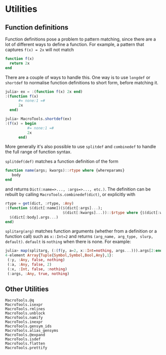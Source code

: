 # Utilities

## Function definitions

Function definitions pose a problem to pattern matching, since there are a lot
of different ways to define a function. For example, a pattern that captures
`f(x) = 2x` will not match

```julia
function f(x)
  return 2x
end
```

There are a couple of ways to handle this. One way is to use `longdef` or `shortdef`
to normalise function definitions to short form, before matching it.

```julia
julia> ex = :(function f(x) 2x end)
:(function f(x)
      #= none:1 =#
      2x
  end)

julia> MacroTools.shortdef(ex)
:(f(x) = begin
          #= none:1 =#
          2x
      end)
```

More generally it's also possible to use `splitdef` and `combinedef` to handle
the full range of function syntax.

`splitdef(def)` matches a function definition of the form

```julia
function name(args; kwargs)::rtype where {whereparams}
   body
end
```

and returns `Dict(:name=>..., :args=>..., etc.)`. The definition can be rebuilt by
calling `MacroTools.combinedef(dict)`, or explicitly with

```julia
rtype = get(dict, :rtype, :Any)
:(function $(dict[:name])($(dict[:args]...);
                          $(dict[:kwargs]...))::$rtype where {$(dict[:whereparams]...)}
  $(dict[:body].args...)
end)
```

`splitarg(arg)` matches function arguments (whether from a definition or a function call)
such as `x::Int=2` and returns `(arg_name, arg_type, slurp, default)`. `default` is
`nothing` when there is none. For example:

```julia
julia> map(splitarg, (:(f(y, a=2, x::Int=nothing, args...))).args[2:end])
4-element Array{Tuple{Symbol,Symbol,Bool,Any},1}:
 (:y, :Any, false, nothing)  
 (:a, :Any, false, 2)        
 (:x, :Int, false, :nothing)
 (:args, :Any, true, nothing)
```

## Other Utilities

```@docs
MacroTools.@q
MacroTools.isexpr
MacroTools.rmlines
MacroTools.unblock
MacroTools.namify
MacroTools.inexpr
MacroTools.gensym_ids
MacroTools.alias_gensyms
MacroTools.@expand
MacroTools.isdef
MacroTools.flatten
MacroTools.prettify
```
